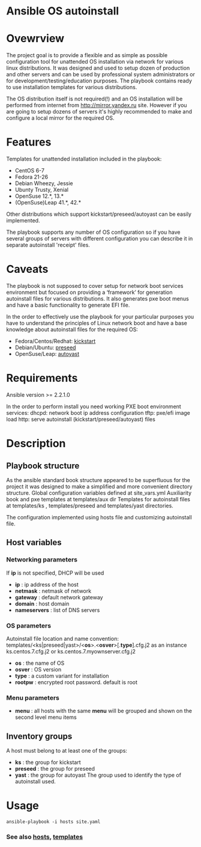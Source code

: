 # Ansible OS autoinstall

# Ovewrview

The project goal is to provide a flexible and as simple as possible configuration tool for unattended OS installation via network for various linux distributions. 
It was designed and used to setup dozen of production and other servers and can be used by professional system administrators or for development/testing/education purposes.
The playbook contains ready to use installation templates for various distributions. 

The OS distribution itself is not required(!) and an OS installation will be performed from internet from http://mirror.yandex.ru site.
However if you are going to setup dozens of servers it's highly recommended to make and configure a local mirror for the required OS.

# Features

Templates for unattended installation included in the playbook:
* CentOS 6-7
* Fedora 21-26
* Debian Wheezy, Jessie
* Ubunty Trusty, Xenial
* OpenSuse 12.\*, 13.\*
* (OpenSuse)Leap 41.\*, 42.\*

Other distributions which support kickstart/preseed/autoyast can be easily implemented.

The playbook supports any number of OS configuration so if you have several groups of servers with different configuration you can describe it
in separate autoinstall 'receipt' files.

# Caveats

The playbook is not supposed to cover setup for network boot services environment but focused on providing a ‘framework’ for generation autoinstall files for
various distributions. It also generates pxe boot menus and have a basic functionality to generate EFI file.

In the order to effectively use the playbook for your particular purposes you have to understand the principles of Linux network boot and 
have a base knowledge about autoinstall files for the required OS: 
* Fedora/Centos/Redhat: [kickstart]( http://pykickstart.readthedocs.io/en/latest/ )
* Debian/Ubuntu:        [preseed]( https://wiki.debian.org/DebianInstaller/Preseed )
* OpenSuse/Leap:        [autoyast]( https://www.suse.com/documentation/sles-12/book_autoyast/data/book_autoyast.html )

# Requirements

Ansible version >= 2.2.1.0

In the order to perform install you need working PXE boot environment services:
dhcpd: network boot ip address configuration
tftp: pxe/efi image load
http: serve autoinstall (kickstart/preseed/autoyast) files

# Description

## Playbook structure
As the ansible standard book structure appeared to be superfluous for the project it was designed to make a simplified and more convenient directory structure.
Global configuration variables defined at site_vars.yml
Auxiliarity book and pxe templates at templates/aux dir
Templates for autoinstall files at templates/ks , templates/preseed and templates/yast directories.

The configuration implemented using hosts file and customizing autoinstall file.

## Host variables
### Networking parameters
If **ip** is not specified, DHCP will be used
* **ip**      : ip address of the host
* **netmask** : netmask of network
* **gateway** : default network gateway
* **domain** : host domain
* **nameservers** : list of DNS servers

### OS parameters
Autoinstall file location and name convention:
templates/<ks|preseed|yast>/<**os**>.<**osver**>[.**type**].cfg.j2
as an instance ks.centos.7.cfg.j2 or ks.centos.7.myownserver.cfg.j2
* **os**      : the name of OS
* **osver**   : OS version
* **type**    : a custom variant for installation
* **rootpw**  : encrypted root password. default is root

### Menu parameters
* **menu**    : all hosts with the same **menu** will be grouped and shown on the second level menu items

## Inventory groups
A host must belong to at least one of the groups:
* **ks**      : the group for kickstart
* **preseed** : the group for preseed
* **yast**    : the group for autoyast
The group used to identify the type of autoinstall used.

# Usage

    ansible-playbook -i hosts site.yaml

### See also [hosts](hosts), [templates](templates)
